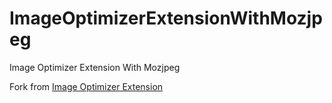 ImageOptimizerExtensionWithMozjpeg
==================================

Image Optimizer Extension With Mozjpeg

Fork from [Image Optimizer Extension](https://imageoptimizer.codeplex.com/)
